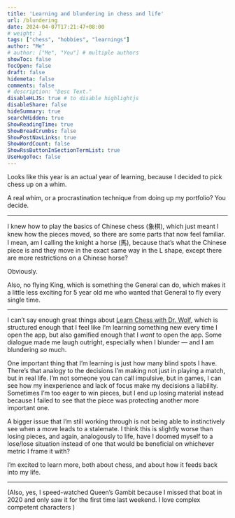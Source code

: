 ```yaml
---
title: 'Learning and blundering in chess and life'
url: /blundering
date: 2024-04-07T17:21:47+08:00
# weight: 1
tags: ["chess", "hobbies", "learnings"]
author: "Me"
# author: ["Me", "You"] # multiple authors
showToc: false
TocOpen: false
draft: false
hidemeta: false
comments: false
# description: "Desc Text."
disableHLJS: true # to disable highlightjs
disableShare: false
hideSummary: true
searchHidden: true
ShowReadingTime: true
ShowBreadCrumbs: false
ShowPostNavLinks: true
ShowWordCount: false
ShowRssButtonInSectionTermList: true
UseHugoToc: false
---
```


Looks like this year is an actual year of learning, because I decided to pick chess up on a whim.

A real whim, or a procrastination technique from doing up my portfolio? You decide.

***

I knew how to play the basics of Chinese chess (象棋), which just meant I knew how the pieces moved, so there are some parts that now feel familiar. I mean, am I calling the knight a horse (馬), because that’s what the Chinese piece is and they move in the exact same way in the L shape, except there are more restrictions on a Chinese horse?

Obviously.

Also, no flying King, which is something the General can do, which makes it a little less exciting for 5 year old me who wanted that General to fly every single time.

***

I can’t say enough great things about [Learn Chess with Dr. Wolf](https://www.learnchesswithdrwolf.com/), which is structured enough that I feel like I’m learning something new every time I open the app, but also gamified enough that I *want* to open the app. Some dialogue made me laugh outright, especially when I blunder — and I am blundering *so* much.

One important thing that I’m learning is just how many blind spots I have. There’s that analogy to the decisions I’m making not just in playing a match, but in real life. I’m not someone you can call impulsive, but in games, I can see how my inexperience and lack of focus make my decisions a liability. Sometimes I’m too eager to win pieces, but I end up losing material instead because I failed to see that the piece was protecting another more important one.

A bigger issue that I’m still working through is not being able to instinctively see when a move leads to a stalemate. I think this is slightly worse than losing pieces, and again, analogously to life, have I doomed myself to a lose/lose situation instead of one that would be beneficial on whichever metric I frame it with?

I’m excited to learn more, both about chess, and about how it feeds back into my life.

***

(Also, yes, I speed-watched Queen’s Gambit because I missed that boat in 2020 and only saw it for the first time last weekend. I love complex competent characters )